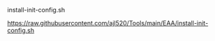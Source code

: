 
install-init-config.sh

https://raw.githubusercontent.com/ajl520/Tools/main/EAA/install-init-config.sh

